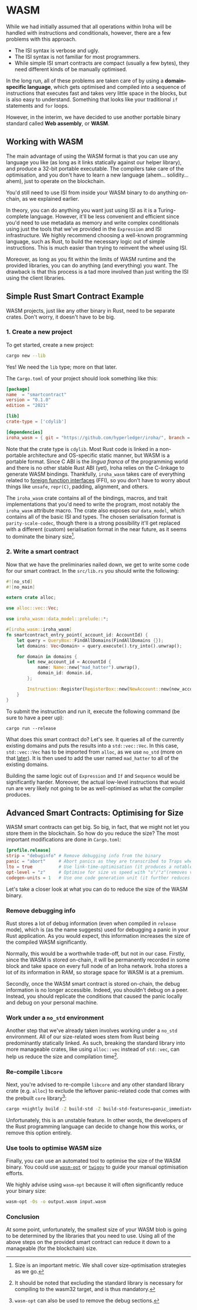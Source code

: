 # WASM

While we had initially assumed that all operations within Iroha will be
handled with instructions and conditionals, however, there are a few
problems with this approach.

- The ISI syntax is verbose and ugly.
- The ISI syntax is not familiar for most programmers.
- While simple ISI smart contracts are compact (usually a few bytes), they
  need different kinds of be manually optimised.

In the long run, all of these problems are taken care of by using a
**domain-specific language**, which gets optimised and compiled into a
sequence of instructions that executes fast and takes very little space in
the blocks, but is also easy to understand. Something that looks like your
traditional `if` statements and `for` loops.

However, in the interim, we have decided to use another portable binary
standard called **Web assembly**, or **WASM**.

## Working with WASM

The main advantage of using the WASM format is that you can use any
language you like (as long as it links statically against our helper
library), and produce a 32-bit portable executable. The compilers take care
of the optimisation, and you don't have to learn a new language (ahem...
solidity... ahem), just to operate on the blockchain.

You'd still need to use ISI from inside your WASM binary to do anything
on-chain, as we explained earlier.

In theory, you can do anything you want just using ISI as it is a
Turing-complete language. However, it'll be less convenient and efficient
since you'd need to use metadata as memory and write complex conditionals
using just the tools that we've provided in the `Expression` and ISI
infrastructure. We highly recommend choosing a well-known programming
language, such as Rust, to build the necessary logic out of simple
instructions. This is much easier than trying to reinvent the wheel using
ISI.

Moreover, as long as you fit within the limits of WASM runtime and the
provided libraries, you can do anything (and everything) you want. The
drawback is that this process is a tad more involved than just writing the
ISI using the client libraries.

## Simple Rust Smart Contract Example

WASM projects, just like any other binary in Rust, need to be separate
crates. Don't worry, it doesn't have to be big.

### 1. Create a new project

To get started, create a new project:

```bash
cargo new --lib
```

Yes! We need the `lib` type; more on that later.

The `Cargo.toml` of your project should look something like this:

```toml
[package]
name  = "smartcontract"
version = "0.1.0"
edition = "2021"

[lib]
crate-type = ['cdylib']

[dependencies]
iroha_wasm = { git = "https://github.com/hyperledger/iroha/", branch = "iroha2-dev" }
```

Note that the crate type is `cdylib`. Most Rust code is linked in a
non-portable architecture and OS-specific static manner, but WASM is a
portable format. Since C ABI is the _lingua franca_ of the programming
world and there is no other stable Rust ABI (yet), Iroha relies on the
C-linkage to generate WASM bindings. Thankfully, `iroha_wasm` takes care of
everything related to [foreign function interfaces](ffi.md) (FFI), so you
don't have to worry about things like `unsafe`, `repr(C)`, padding,
alignment, and others.

The `iroha_wasm` crate contains all of the bindings, macros, and trait
implementations that you'd need to write the program, most notably the
`iroha_wasm` attribute macro. The crate also exposes our `data_model`,
which contains all of the basic ISI and types. The chosen serialisation
format is `parity-scale-codec`, though there is a strong possibility it'll
get replaced with a different (custom) serialisation format in the near
future, as it seems to dominate the binary size[^1].

### 2. Write a smart contract

Now that we have the preliminaries nailed down, we get to write some code
for our smart contract. In the `src/lib.rs` you should write the following:

```rust
#![no_std]
#![no_main]

extern crate alloc;

use alloc::vec::Vec;

use iroha_wasm::data_model::prelude::*;

#[iroha_wasm::iroha_wasm]
fn smartcontract_entry_point(_account_id: AccountId) {
    let query = QueryBox::FindAllDomains(FindAllDomains {});
    let domains: Vec<Domain> = query.execute().try_into().unwrap();

    for domain in domains {
        let new_account_id = AccountId {
            name: Name::new("mad_hatter").unwrap(),
            domain_id: domain.id,
        };

        Instruction::Register(RegisterBox::new(NewAccount::new(new_account_id))).execute();
    }
}
```

To submit the instruction and run it, execute the following command (be
sure to have a peer up):

```
cargo run --release
```

What does this smart contract do? Let's see. It queries all of the
currently existing domains and puts the results into a `std::vec::Vec`. In
this case, `std::vec::Vec` has to be imported from `alloc`, as we use
`no_std` (more on that [later](#work-under-a-no-std-environment)). It is
then used to add the user named `mad_hatter` to all of the existing
domains.

Building the same logic out of `Expression` and `If` and `Sequence` would
be significantly harder. Moreover, the actual low-level instructions that
would run are very likely not going to be as well-optimised as what the
compiler produces.

## Advanced Smart Contracts: Optimising for Size

WASM smart contracts can get big. So big, in fact, that we might not let
you store them in the blockchain. So how do you reduce the size? The most
important modifications are done in `Cargo.toml`:

```toml
[profile.release]
strip = "debuginfo" # Remove debugging info from the binary
panic = "abort"     # Abort panics as they are transcribed to Traps when compiling for WASM anyways
lto = true          # Use link-time-optimisation (it produces a notable decrease in binary size)
opt-level = "z"     # Optimise for size vs speed with "s"/"z"(removes vectorization)
codegen-units = 1   # Use one code generation unit (it further reduces the binary size but increases compilation time)
```

Let's take a closer look at what you can do to reduce the size of the WASM
binary.

### Remove debugging info

Rust stores a lot of debug information (even when compiled in `release`
mode), which is (as the name suggests) used for debugging a panic in your
Rust application. As you would expect, this information increases the size
of the compiled WASM significantly.

Normally, this would be a worthwhile trade-off, but not in our case.
Firstly, since the WASM is stored on-chain, it will be permanently recorded
in some block and take space on every full node of an Iroha network. Iroha
stores a lot of its information in RAM, so storage space for WASM is at a
premium.

Secondly, once the WASM smart contract is stored on-chain, the debug
information is no longer accessible. Indeed, you shouldn't debug on a peer.
Instead, you should replicate the conditions that caused the panic locally
and debug on your personal machine.

### Work under a `no_std` environment

Another step that we've already taken involves working under a `no_std`
environment. All of our size-related woes stem from Rust being
predominantly statically linked. As such, breaking the standard library
into more manageable crates, like using `alloc::vec` instead of `std::vec`,
can help us reduce the size and compilation time[^2].

### Re-compile `libcore`

Next, you're advised to re-compile `libcore` and any other standard library
crate (e.g. `alloc`) to exclude the leftover panic-related code that comes
with the prebuilt `core` library[^3]:

```bash
cargo +nightly build -Z build-std -Z build-std-features=panic_immediate_abort --target wasm32-unknown-unknown
```

Unfortunately, this is an unstable feature. In other words, the developers
of the Rust programming language can decide to change how this works, or
remove this option entirely.

### Use tools to optimise WASM size

Finally, you can use an automated tool to optimise the size of the WASM
binary. You could use [`wasm-opt`](https://github.com/WebAssembly/binaryen)
or [`twiggy`](https://rustwasm.github.io/twiggy/) to guide your manual
optimisation efforts.

We highly advise using `wasm-opt` because it will often significantly
reduce your binary size:

```bash
wasm-opt -Os -o output.wasm input.wasm
```

### Conclusion

At some point, unfortunately, the smallest size of your WASM blob is going
to be determined by the libraries that you need to use. Using all of the
above steps on the provided smart contract can reduce it down to a
manageable (for the blockchain) size.

[^1]:
    Size is an important metric. We shall cover size-optimisation
    strategies as we go.

[^2]:
    It should be noted that excluding the standard library is necessary for
    compiling to the wasm32 target, and is thus mandatory.

[^3]: `wasm-opt` can also be used to remove the debug sections.
